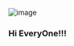 ![image](https://github.com/Dingrajak/Dingrajak/assets/156158251/1f28af7b-f79c-4ceb-b318-5819ef589fa8)
### Hi EveryOne!!!


<!--
**Dingrajak/Dingrajak** is a ✨ _special_ ✨ repository because its `README.md` (this file) appears on your GitHub profile.

Here are some ideas to get you started:

- 🔭 I’m currently working on ...
- 🌱 I’m currently learning ...
- 👯 I’m looking to collaborate on ...
- 🤔 I’m looking for help with ...
- 💬 Ask me about ...
- 📫 How to reach me: ...
- 😄 Pronouns: ...
- ⚡ Fun fact: ...
-->
